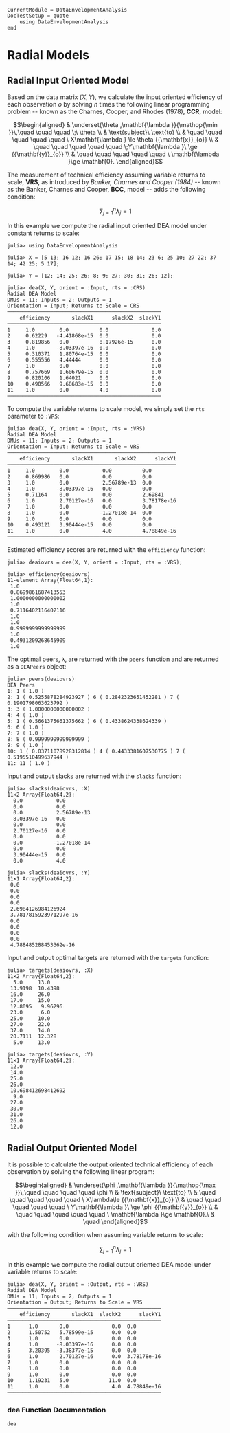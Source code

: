 ```@meta
CurrentModule = DataEnvelopmentAnalysis
DocTestSetup = quote
    using DataEnvelopmentAnalysis
end
```

# Radial Models

## Radial Input Oriented Model

Based on the data  matrix $(X,Y)$, we calculate the input oriented efficiency of each observation *o* by solving $n$ times the following linear programming problem -- known as the Charnes, Cooper, and Rhodes (1978), **CCR**, model:
```math
\begin{aligned}
  & \underset{\theta ,\mathbf{\lambda }}{\mathop{\min }}\,\quad \quad \quad \;\ \theta  \\
  & \text{subject}\ \text{to}  \\
  & \quad \quad \quad \quad \quad \ X\mathbf{\lambda } \le \theta {{\mathbf{x}}_{o}} \\
  & \quad \quad \quad \quad \quad  \;Y\mathbf{\lambda }\ \ge {{\mathbf{y}}_{o}}  \\
  & \quad \quad \quad \quad \quad \ \mathbf{\lambda }\ge \mathbf{0}. 
\end{aligned}
```

The measurement of technical efficiency assuming variable returns to scale, **VRS**, as introduced by *Banker, Charnes and Cooper (1984)* -- known as the Banker, Charnes and Cooper, **BCC**, model -- adds the following condition:
```math
\sum\nolimits_{j=1}^{n}\lambda_j=1
```

In this example we compute the radial input oriented DEA model under constant returns to scale:
```jldoctest 1
julia> using DataEnvelopmentAnalysis

julia> X = [5 13; 16 12; 16 26; 17 15; 18 14; 23 6; 25 10; 27 22; 37 14; 42 25; 5 17];

julia> Y = [12; 14; 25; 26; 8; 9; 27; 30; 31; 26; 12];

julia> dea(X, Y, orient = :Input, rts = :CRS)
Radial DEA Model 
DMUs = 11; Inputs = 2; Outputs = 1
Orientation = Input; Returns to Scale = CRS
──────────────────────────────────────────────────
    efficiency       slackX1      slackX2  slackY1
──────────────────────────────────────────────────
1     1.0        0.0          0.0              0.0
2     0.62229   -4.41868e-15  0.0              0.0
3     0.819856   0.0          8.17926e-15      0.0
4     1.0       -8.03397e-16  0.0              0.0
5     0.310371   1.80764e-15  0.0              0.0
6     0.555556   4.44444      0.0              0.0
7     1.0        0.0          0.0              0.0
8     0.757669   1.60679e-15  0.0              0.0
9     0.820106   1.64021      0.0              0.0
10    0.490566   9.68683e-15  0.0              0.0
11    1.0        0.0          4.0              0.0
──────────────────────────────────────────────────
```

To compute the variable returns to scale model, we simply set the `rts` parameter to `:VRS`:
```jldoctest 1
julia> dea(X, Y, orient = :Input, rts = :VRS)
Radial DEA Model 
DMUs = 11; Inputs = 2; Outputs = 1
Orientation = Input; Returns to Scale = VRS
───────────────────────────────────────────────────────
    efficiency       slackX1       slackX2      slackY1
───────────────────────────────────────────────────────
1     1.0        0.0           0.0          0.0        
2     0.869986   0.0           0.0          0.0        
3     1.0        0.0           2.56789e-13  0.0        
4     1.0       -8.03397e-16   0.0          0.0        
5     0.71164    0.0           0.0          2.69841    
6     1.0        2.70127e-16   0.0          3.78178e-16
7     1.0        0.0           0.0          0.0        
8     1.0        0.0          -1.27018e-14  0.0        
9     1.0        0.0           0.0          0.0        
10    0.493121   3.90444e-15   0.0          0.0        
11    1.0        0.0           4.0          4.78849e-16
───────────────────────────────────────────────────────
```

Estimated efficiency scores are returned with the `efficiency` function:
```jldoctest 1
julia> deaiovrs = dea(X, Y, orient = :Input, rts = :VRS);

julia> efficiency(deaiovrs)
11-element Array{Float64,1}:
 1.0
 0.8699861687413553
 1.0000000000000002
 1.0
 0.7116402116402116
 1.0
 1.0
 0.9999999999999999
 1.0
 0.4931209268645909
 1.0
```

The optimal peers, ``λ``, are returned with the `peers` function and are returned as a `DEAPeers` object:
```jldoctest 1
julia> peers(deaiovrs)
DEA Peers
1: 1 ( 1.0 ) 
2: 1 ( 0.5255878284923927 ) 6 ( 0.2842323651452281 ) 7 ( 0.1901798063623792 ) 
3: 3 ( 1.0000000000000002 ) 
4: 4 ( 1.0 ) 
5: 1 ( 0.5661375661375662 ) 6 ( 0.4338624338624339 ) 
6: 6 ( 1.0 ) 
7: 7 ( 1.0 ) 
8: 8 ( 0.9999999999999999 ) 
9: 9 ( 1.0 ) 
10: 1 ( 0.03711078928312814 ) 4 ( 0.4433381607530775 ) 7 ( 0.5195510499637944 ) 
11: 11 ( 1.0 ) 
```

Input and output slacks are returned with the `slacks` function:
```jldoctest 1
julia> slacks(deaiovrs, :X)
11×2 Array{Float64,2}:
  0.0           0.0
  0.0           0.0
  0.0           2.56789e-13
 -8.03397e-16   0.0
  0.0           0.0
  2.70127e-16   0.0
  0.0           0.0
  0.0          -1.27018e-14
  0.0           0.0
  3.90444e-15   0.0
  0.0           4.0

julia> slacks(deaiovrs, :Y)
11×1 Array{Float64,2}:
 0.0
 0.0
 0.0
 0.0
 2.6984126984126924
 3.7817815923971297e-16
 0.0
 0.0
 0.0
 0.0
 4.788485288453362e-16
```

Input and output optimal targets are returned with the `targets` function:
```jldoctest 1
julia> targets(deaiovrs, :X)
11×2 Array{Float64,2}:
  5.0     13.0
 13.9198  10.4398
 16.0     26.0
 17.0     15.0
 12.8095   9.96296
 23.0      6.0
 25.0     10.0
 27.0     22.0
 37.0     14.0
 20.7111  12.328
  5.0     13.0

julia> targets(deaiovrs, :Y)
11×1 Array{Float64,2}:
 12.0
 14.0
 25.0
 26.0
 10.698412698412692
  9.0
 27.0
 30.0
 31.0
 26.0
 12.0
```

## Radial Output Oriented Model

It is possible to calculate the output oriented technical efficiency of each observation by solving the following linear program:
```math
\begin{aligned}
 & \underset{\phi ,\mathbf{\lambda }}{\mathop{\max }}\,\quad \quad \quad \quad \phi  \\
 & \text{subject}\ \text{to} \\
 & \quad \quad \quad \quad \quad \ X\lambda\le {{\mathbf{x}}_{o}} \\
 & \quad \quad \quad \quad \quad \ Y\mathbf{\lambda }\ \ge \phi {{\mathbf{y}}_{o}} \\
 & \quad \quad \quad \quad \quad \ \mathbf{\lambda }\ge \mathbf{0}.\  & \quad 
\end{aligned}
```

with the following condition when assuming variable returns to scale:
```math
\sum\nolimits_{j=1}^{n}\lambda_j=1
```
In this example we compute the radial output oriented DEA model under variable returns to scale:
```jldoctest 1
julia> dea(X, Y, orient = :Output, rts = :VRS)
Radial DEA Model 
DMUs = 11; Inputs = 2; Outputs = 1
Orientation = Output; Returns to Scale = VRS
──────────────────────────────────────────────────
    efficiency       slackX1  slackX2      slackY1
──────────────────────────────────────────────────
1      1.0       0.0              0.0  0.0        
2      1.50752   5.78599e-15      0.0  0.0        
3      1.0       0.0              0.0  0.0        
4      1.0      -8.03397e-16      0.0  0.0        
5      3.20395  -3.38377e-15      0.0  0.0        
6      1.0       2.70127e-16      0.0  3.78178e-16
7      1.0       0.0              0.0  0.0        
8      1.0       0.0              0.0  0.0        
9      1.0       0.0              0.0  0.0        
10     1.19231   5.0             11.0  0.0        
11     1.0       0.0              4.0  4.78849e-16
──────────────────────────────────────────────────
```
### dea Function Documentation

```@docs
dea
```
